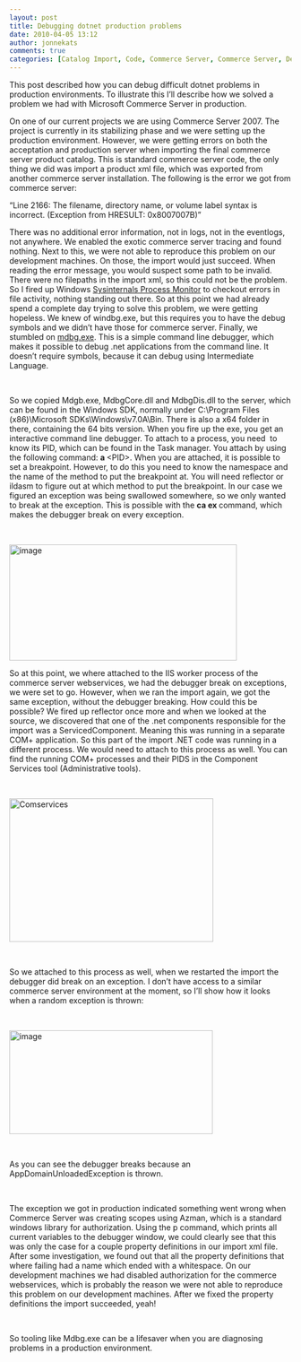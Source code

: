 ```yaml
---
layout: post
title: Debugging dotnet production problems
date: 2010-04-05 13:12
author: jonnekats
comments: true
categories: [Catalog Import, Code, Commerce Server, Commerce Server, Debug, Error, Msdbg, Production]
---
```

This post described how you can debug difficult dotnet problems in production environments. To illustrate this I’ll describe how we solved a problem we had with Microsoft Commerce Server in production.

On one of our current projects we are using Commerce Server 2007. The project is currently in its stabilizing phase and we were setting up the production environment. However, we were getting errors on both the acceptation and production server when importing the final commerce server product catalog. This is standard commerce server code, the only thing we did was import a product xml file, which was exported from another commerce server installation. The following is the error we got from commerce server:

“Line 2166: The filename, directory name, or volume label syntax is incorrect. (Exception from HRESULT: 0x8007007B)”

There was no additional error information, not in logs, not in the eventlogs, not anywhere. We enabled the exotic commerce server tracing and found nothing. Next to this, we were not able to reproduce this problem on our development machines. On those, the import would just succeed. When reading the error message, you would suspect some path to be invalid. There were no filepaths in the import xml, so this could not be the problem. So I fired up Windows <a href="http://technet.microsoft.com/en-us/sysinternals/bb545046.aspx" target="_blank">Sysinternals Process Monitor</a> to checkout errors in file activity, nothing standing out there. So at this point we had already spend a complete day trying to solve this problem, we were getting hopeless. We knew of windbg.exe, but this requires you to have the debug symbols and we didn’t have those for commerce server. Finally, we stumbled on <a href="http://msdn.microsoft.com/en-us/library/ms229861.aspx" target="_blank">mdbg.exe</a>. This is a simple command line debugger, which makes it possible to debug .net applications from the command line. It doesn’t require symbols, because it can debug using Intermediate Language. </p>  <p>&#160;</p>  <p>So we copied Mdgb.exe, MdbgCore.dll and MdbgDis.dll to the server, which can be found in the Windows SDK, normally under C:\Program Files (x86)\Microsoft SDKs\Windows\v7.0A\Bin. There is also a x64 folder in there, containing the 64 bits version. When you fire up the exe, you get an interactive command line debugger. To attach to a process, you need&#160; to know its PID, which can be found in the Task manager. You attach by using the following command: <strong>a </strong>&lt;PID&gt;. When you are attached, it is possible to set a breakpoint. However, to do this you need to know the namespace and the name of the method to put the breakpoint at. You will need reflector or ildasm to figure out at which method to put the breakpoint. In our case we figured an exception was being swallowed somewhere, so we only wanted to break at the exception. This is possible with the <strong>ca ex </strong>command, which makes the debugger break on every exception.</p>  <p>&#160;</p>  <p><a href="http://jonnekats.files.wordpress.com/2010/04/image.png"><img style="display:inline;border-width:0;" title="image" border="0" alt="image" src="http://jonnekats.files.wordpress.com/2010/04/image_thumb.png" width="406" height="207" /></a> </p>  <p>So at this point, we where attached to the IIS worker process of the commerce server webservices, we had the debugger break on exceptions, we were set to go. However, when we ran the import again, we got the same exception, without the debugger breaking. How could this be possible? We fired up reflector once more and when we looked at the source, we discovered that one of the .net components responsible for the import was a ServicedComponent. Meaning this was running in a separate COM+ application. So this part of the import .NET code was running in a different process. We would need to attach to this process as well. You can find the running COM+ processes and their PIDS in the Component Services tool (Administrative tools). </p>  <p>&#160;</p>  <p><a href="http://jonnekats.files.wordpress.com/2010/04/comservices.png"><img style="display:inline;border-width:0;" title="Comservices" border="0" alt="Comservices" src="http://jonnekats.files.wordpress.com/2010/04/comservices_thumb.png" width="364" height="256" /></a> </p>  <p>&#160;</p>  <p>So we attached to this process as well, when we restarted the import the debugger did break on an exception. I don’t have access to a similar commerce server environment at the moment, so I’ll show how it looks when a random exception is thrown:</p>  <p>&#160;</p>  <p><a href="http://jonnekats.files.wordpress.com/2010/04/image1.png"><img style="display:inline;border-width:0;" title="image" border="0" alt="image" src="http://jonnekats.files.wordpress.com/2010/04/image_thumb1.png" width="363" height="185" /></a> </p>  <p>&#160;</p>  <p>As you can see the debugger breaks because an AppDomainUnloadedException is thrown. </p>  <p>&#160;</p>  <p>The exception we got in production indicated something went wrong when Commerce Server was creating scopes using Azman, which is a standard windows library for authorization. Using the p command, which prints all current variables to the debugger window, we could clearly see that this was only the case for a couple property definitions in our import xml file. After some investigation, we found out that all the property definitions that where failing had a name which ended with a whitespace. On our development machines we had disabled authorization for the commerce webservices, which is probably the reason we were not able to reproduce this problem on our development machines. After we fixed the property definitions the import succeeded, yeah!</p>  <p>&#160;</p>  <p>So tooling like Mdbg.exe can be a lifesaver when you are diagnosing problems in a production environment. </p>
